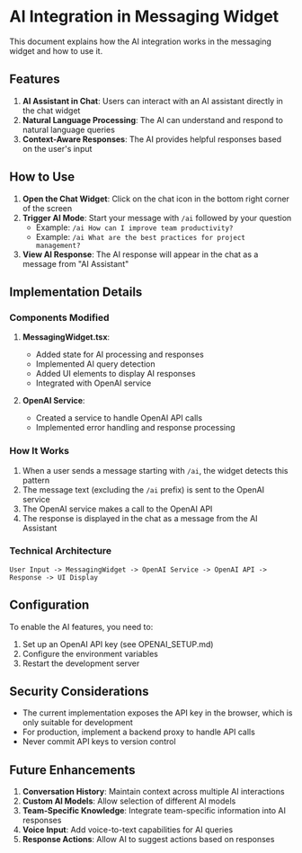 # AI Integration in Messaging Widget

This document explains how the AI integration works in the messaging widget and how to use it.

## Features

1. **AI Assistant in Chat**: Users can interact with an AI assistant directly in the chat widget
2. **Natural Language Processing**: The AI can understand and respond to natural language queries
3. **Context-Aware Responses**: The AI provides helpful responses based on the user's input

## How to Use

1. **Open the Chat Widget**: Click on the chat icon in the bottom right corner of the screen
2. **Trigger AI Mode**: Start your message with `/ai` followed by your question
   - Example: `/ai How can I improve team productivity?`
   - Example: `/ai What are the best practices for project management?`
3. **View AI Response**: The AI response will appear in the chat as a message from "AI Assistant"

## Implementation Details

### Components Modified

1. **MessagingWidget.tsx**: 
   - Added state for AI processing and responses
   - Implemented AI query detection
   - Added UI elements to display AI responses
   - Integrated with OpenAI service

2. **OpenAI Service**: 
   - Created a service to handle OpenAI API calls
   - Implemented error handling and response processing

### How It Works

1. When a user sends a message starting with `/ai`, the widget detects this pattern
2. The message text (excluding the `/ai` prefix) is sent to the OpenAI service
3. The OpenAI service makes a call to the OpenAI API
4. The response is displayed in the chat as a message from the AI Assistant

### Technical Architecture

```
User Input -> MessagingWidget -> OpenAI Service -> OpenAI API -> Response -> UI Display
```

## Configuration

To enable the AI features, you need to:

1. Set up an OpenAI API key (see OPENAI_SETUP.md)
2. Configure the environment variables
3. Restart the development server

## Security Considerations

- The current implementation exposes the API key in the browser, which is only suitable for development
- For production, implement a backend proxy to handle API calls
- Never commit API keys to version control

## Future Enhancements

1. **Conversation History**: Maintain context across multiple AI interactions
2. **Custom AI Models**: Allow selection of different AI models
3. **Team-Specific Knowledge**: Integrate team-specific information into AI responses
4. **Voice Input**: Add voice-to-text capabilities for AI queries
5. **Response Actions**: Allow AI to suggest actions based on responses